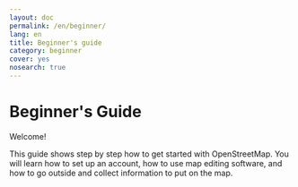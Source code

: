 ```yaml
---
layout: doc
permalink: /en/beginner/
lang: en
title: Beginner's guide
category: beginner
cover: yes
nosearch: true
---
```


Beginner's Guide
================

Welcome! 

This guide shows step by step how to get started with OpenStreetMap. You will learn
how to set up an account, how to use map editing software, and how to go outside
and collect information to put on the map. 
